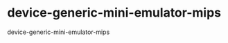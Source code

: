 device-generic-mini-emulator-mips
=================================

device-generic-mini-emulator-mips
